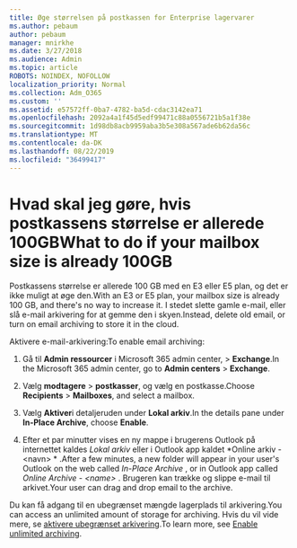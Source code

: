 ```yaml
---
title: Øge størrelsen på postkassen for Enterprise lagervarer
ms.author: pebaum
author: pebaum
manager: mnirkhe
ms.date: 3/27/2018
ms.audience: Admin
ms.topic: article
ROBOTS: NOINDEX, NOFOLLOW
localization_priority: Normal
ms.collection: Adm_O365
ms.custom: ''
ms.assetid: e57572ff-0ba7-4782-ba5d-cdac3142ea71
ms.openlocfilehash: 2092a4a1f45d5edf99471c88a0556721b5a1f38e
ms.sourcegitcommit: 1d98db8acb9959aba3b5e308a567ade6b62da56c
ms.translationtype: MT
ms.contentlocale: da-DK
ms.lasthandoff: 08/22/2019
ms.locfileid: "36499417"
---
```

# <a name="what-to-do-if-your-mailbox-size-is-already-100gb"></a><span data-ttu-id="1b4af-102">Hvad skal jeg gøre, hvis postkassens størrelse er allerede 100GB</span><span class="sxs-lookup"><span data-stu-id="1b4af-102">What to do if your mailbox size is already 100GB</span></span>

<span data-ttu-id="1b4af-103">Postkassens størrelse er allerede 100 GB med en E3 eller E5 plan, og det er ikke muligt at øge den.</span><span class="sxs-lookup"><span data-stu-id="1b4af-103">With an E3 or E5 plan, your mailbox size is already 100 GB, and there's no way to increase it.</span></span> <span data-ttu-id="1b4af-104">I stedet slette gamle e-mail, eller slå e-mail arkivering for at gemme den i skyen.</span><span class="sxs-lookup"><span data-stu-id="1b4af-104">Instead, delete old email, or turn on email archiving to store it in the cloud.</span></span> 
  
<span data-ttu-id="1b4af-105">Aktivere e-mail-arkivering:</span><span class="sxs-lookup"><span data-stu-id="1b4af-105">To enable email archiving:</span></span>
  
1. <span data-ttu-id="1b4af-106">Gå til **Admin ressourcer** i Microsoft 365 admin center, \> **Exchange**.</span><span class="sxs-lookup"><span data-stu-id="1b4af-106">In the Microsoft 365 admin center, go to **Admin centers** \> **Exchange**.</span></span> 
    
2. <span data-ttu-id="1b4af-107">Vælg **modtagere** \> **postkasser**, og vælg en postkasse.</span><span class="sxs-lookup"><span data-stu-id="1b4af-107">Choose **Recipients** \> **Mailboxes**, and select a mailbox.</span></span> 
    
3. <span data-ttu-id="1b4af-108">Vælg **Aktiver**i detaljeruden under **Lokal arkiv**.</span><span class="sxs-lookup"><span data-stu-id="1b4af-108">In the details pane under **In-Place Archive**, choose **Enable**.</span></span> 
    
4. <span data-ttu-id="1b4af-109">Efter et par minutter vises en ny mappe i brugerens Outlook på internettet kaldes *Lokal arkiv* eller i Outlook app kaldet \*Online arkiv - \<navn\> \* .</span><span class="sxs-lookup"><span data-stu-id="1b4af-109">After a few minutes, a new folder will appear in your user's Outlook on the web called  *In-Place Archive*  , or in Outlook app called  *Online Archive - \<name\>*  .</span></span> <span data-ttu-id="1b4af-110">Brugeren kan trække og slippe e-mail til arkivet.</span><span class="sxs-lookup"><span data-stu-id="1b4af-110">Your user can drag and drop email to the archive.</span></span> 
    
<span data-ttu-id="1b4af-111">Du kan få adgang til en ubegrænset mængde lagerplads til arkivering.</span><span class="sxs-lookup"><span data-stu-id="1b4af-111">You can access an unlimited amount of storage for archiving.</span></span> <span data-ttu-id="1b4af-112">Hvis du vil vide mere, se [aktivere ubegrænset arkivering](https://support.office.com/article/enable-unlimited-archiving-in-office-365-admin-help-e2a789f2-9962-4960-9fd4-a00aa063559e).</span><span class="sxs-lookup"><span data-stu-id="1b4af-112">To learn more, see [Enable unlimited archiving](https://support.office.com/article/enable-unlimited-archiving-in-office-365-admin-help-e2a789f2-9962-4960-9fd4-a00aa063559e).</span></span>
  

